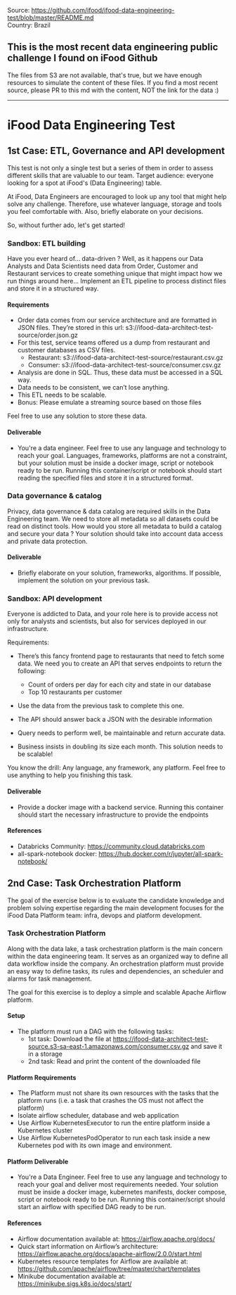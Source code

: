 Source: https://github.com/ifood/ifood-data-engineering-test/blob/master/README.md      
Country: Brazil        

## This is the most recent data engineering public challenge I found on iFood Github  


The files from S3 are not available, that's true, but we have enough resources to simulate the content of these files. If you find a most recent source, please PR to this md with the content, NOT the link for the data :) 
_______________________________
     
     
# iFood Data Engineering Test

## 1st Case: ETL, Governance and API development

This test is not only a single test but a series of them in order to assess different skills that are valuable to our team.
Target audience: everyone looking for a spot at iFood's (Data Engineering) table.

At iFood, Data Engineers are encouraged to look up any tool that might help solve any challenge. Therefore, use whatever language, storage and tools you feel comfortable with. Also, briefly elaborate on your decisions.

So, without further ado, let's get started!

### Sandbox: ETL building

Have you ever heard of... data-driven ? Well, as it happens our Data Analysts and Data Scientists need data from Order, Customer and Restaurant services to create something unique that might impact how we run things around here...
Implement an ETL pipeline to process distinct files and store it in a structured way.

#### Requirements

* Order data comes from our service architecture and are formatted in JSON files. They’re stored in this url: s3://ifood-data-architect-test-source/order.json.gz
* For this test, service teams offered us a dump from restaurant and customer databases as CSV files.
  * Restaurant: s3://ifood-data-architect-test-source/restaurant.csv.gz
  * Consumer: s3://ifood-data-architect-test-source/consumer.csv.gz
* Analysis are done in SQL. Thus, these data must be accessed in a SQL way.
* Data needs to be consistent, we can’t lose anything.
* This ETL needs to be scalable.
* Bonus: Please emulate a streaming source based on those files

Feel free to use any solution to store these data.

#### Deliverable

* You're a data engineer. Feel free to use any language and technology to reach your goal. Languages, frameworks, platforms are not a constraint, but your solution must be inside a docker image, script or notebook ready to be run. Running this container/script or notebook should start reading the specified files and store it in a structured format.

### Data governance & catalog

Privacy, data governance & data catalog are required skills in the Data Engineering team. We need to store all metadata so all datasets could be read on distinct tools.
How would you store all metadata to build a catalog and secure your data ? Your solution should take into account data access and private data protection.

#### Deliverable

* Briefly elaborate on your solution, frameworks, algorithms. If possible, implement the solution on your previous task.

### Sandbox: API development

Everyone is addicted to Data, and your role here is to provide access not only for analysts and scientists, but also for services deployed in our infrastructure.

Requirements:

* There’s this fancy frontend page to restaurants that need to fetch some data. We need you to create an API that serves endpoints to return the following:
  * Count of orders per day for each city and state in our database
  * Top 10 restaurants per customer

* Use the data from the previous task to complete this one.
* The API should answer back a JSON with the desirable information
* Query needs to perform well, be maintainable and return accurate data.
* Business insists in doubling its size each month. This solution needs to be scalable!

You know the drill: Any language, any framework, any platform. Feel free to use anything to help you finishing this task.

#### Deliverable

* Provide a docker image with a backend service. Running this container should start the necessary infrastructure to provide the endpoints


#### References

* Databricks Community: https://community.cloud.databricks.com
* all-spark-notebook docker: https://hub.docker.com/r/jupyter/all-spark-notebook/


## 2nd Case: Task Orchestration Platform

The goal of the exercise below is to evaluate the candidate knowledge and problem solving expertise regarding the main development focuses for the iFood Data Platform team: infra, devops and platform development.

### Task Orchestration Platform

Along with the data lake, a task orchestration platform is the main concern within the data engineering team. It serves as an organized way to define all data workflow inside the company.
An orchestration platform must provide an easy way to define tasks, its rules and dependencies, an scheduler and alarms for task management.

The goal for this exercise is to deploy a simple and scalable Apache Airflow platform.

#### Setup

* The platform must run a DAG with the following tasks:
  * 1st task: Download the file at https://ifood-data-architect-test-source.s3-sa-east-1.amazonaws.com/consumer.csv.gz and save it in a storage
  * 2nd task: Read and print the content of the downloaded file

#### Platform Requirements

* The Platform must not share its own resources with the tasks that the platform runs (i.e. a task that crashes the OS must not affect the platform)
* Isolate airflow scheduler, database and web application
* Use Airflow KubernetesExecutor to run the entire platform inside a Kubernetes cluster
* Use Airflow KubernetesPodOperator to run each task inside a new Kubernetes pod with its own image and environment.

#### Platform Deliverable

* You're a Data Engineer. Feel free to use any language and technology to reach your goal and deliver most requirements needed. Your solution must be inside a docker image, kubernetes manifests, docker compose, script or notebook ready to be run. Running this container/script should start an airflow with specified DAG ready to be run.

#### References

* Airflow documentation available at: https://airflow.apache.org/docs/
* Quick start information on Airflow’s architecture: https://airflow.apache.org/docs/apache-airflow/2.0.0/start.html
* Kubernetes resource templates for Airflow are available at: https://github.com/apache/airflow/tree/master/chart/templates
* Minikube documentation available at: https://minikube.sigs.k8s.io/docs/start/


